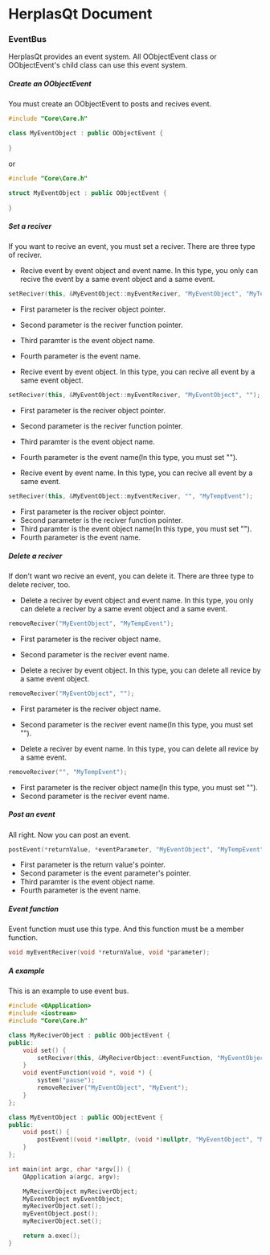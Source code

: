 # HerplasQt Document

### EventBus
HerplasQt provides an event system. All OObjectEvent class or OObjectEvent's child class can use this event system.

##### Create an OObjectEvent
You must create an OObjectEvent to posts and recives event.
```c++
#include "Core\Core.h"

class MyEventObject : public OObjectEvent {
	
}
```
or
```c++
#include "Core\Core.h"

struct MyEventObject : public OObjectEvent {
	
}
```

##### Set a reciver
If you want to recive an event, you must set a reciver.
There are three type of reciver.

* Recive event by event object and event name.
In this type, you only can recive the event by a same event object and a same event.
```c++
setReciver(this, &MyEventObject::myEventReciver, "MyEventObject", "MyTempEvent");
```
* First parameter is the reciver object pointer.
* Second parameter is the reciver function pointer.
* Third paramter is the event object name.
* Fourth parameter is the event name.

* Recive event by event object.
In this type, you can recive all event by a same event object.
```c++
setReciver(this, &MyEventObject::myEventReciver, "MyEventObject", "");
```
* First parameter is the reciver object pointer.
* Second parameter is the reciver function pointer.
* Third paramter is the event object name.
* Fourth parameter is the event name(In this type, you must set "").

* Recive event by event name.
In this type, you can recive all event by a same event.
```c++
setReciver(this, &MyEventObject::myEventReciver, "", "MyTempEvent");
```
* First parameter is the reciver object pointer.
* Second parameter is the reciver function pointer.
* Third paramter is the event object name(In this type, you must set "").
* Fourth parameter is the event name.

##### Delete a reciver
If don't want wo recive an event, you can delete it.
There are three type to delete reciver, too.

* Delete a reciver by event object and event name.
In this type, you only can delete a reciver by a same event object and a same event.
```c++
removeReciver("MyEventObject", "MyTempEvent");
```
* First parameter is the reciver object name.
* Second parameter is the reciver event name.

* Delete a reciver by event object.
In this type, you can delete all revice by a same event object.
```c++
removeReciver("MyEventObject", "");
```
* First parameter is the reciver object name.
* Second parameter is the reciver event name(In this type, you must set "").

* Delete a reciver by event name.
In this type, you can delete all revice by a same event.
```c++
removeReciver("", "MyTempEvent");
```
* First parameter is the reciver object name(In this type, you must set "").
* Second parameter is the reciver event name.

##### Post an event
All right. Now you can post an event.
```c++
postEvent(*returnValue, *eventParameter, "MyEventObject", "MyTempEvent");
```
* First parameter is the return value's pointer.
* Second parameter is the event parameter's pointer.
* Third paramter is the event object name.
* Fourth parameter is the event name.

##### Event function
Event function must use this type. And this function must be a member function.
```c++
void myEventReciver(void *returnValue, void *parameter);
```

##### A example
This is an example to use event bus.
```c++
#include <QApplication>
#include <iostream>
#include "Core\Core.h"

class MyReciverObject : public OObjectEvent {
public:
	void set() {
		setReciver(this, &MyReciverObject::eventFunction, "MyEventObject", "MyEvent");
	}
	void eventFunction(void *, void *) {
		system("pause");
		removeReciver("MyEventObject", "MyEvent");
	}
};

class MyEventObject : public OObjectEvent {
public:
	void post() {
		postEvent((void *)nullptr, (void *)nullptr, "MyEventObject", "MyEvent");
	}
};

int main(int argc, char *argv[]) {
	QApplication a(argc, argv);

	MyReciverObject myReciverObject;
	MyEventObject myEventObject;
	myReciverObject.set();
	myEventObject.post();
	myReciverObject.set();

	return a.exec();
}
```